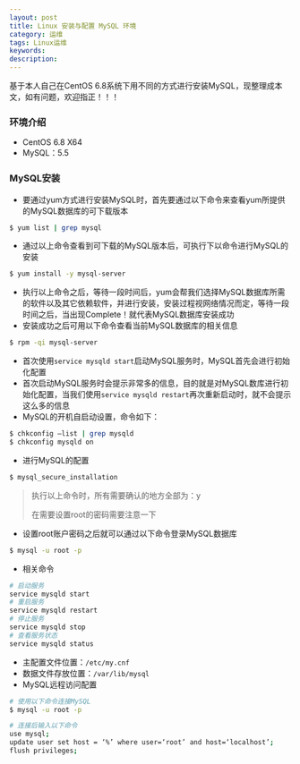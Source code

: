 ```yaml
---
layout: post
title: Linux 安装与配置 MySQL 环境
category: 运维
tags: Linux运维
keywords: 
description: 
---
```


基于本人自己在CentOS 6.8系统下用不同的方式进行安装MySQL，现整理成本文，如有问题，欢迎指正！！！

### 环境介绍

- CentOS 6.8 X64
- MySQL：5.5

### MySQL安装

<!--### yum方式安装-->

- 要通过yum方式进行安装MySQL时，首先要通过以下命令来查看yum所提供的MySQL数据库的可下载版本

``` bash
$ yum list | grep mysql
```

- 通过以上命令查看到可下载的MySQL版本后，可执行下以命令进行MySQL的安装

``` bash
$ yum install -y mysql-server
```

- 执行以上命令之后，等待一段时间后，yum会帮我们选择MySQL数据库所需的软件以及其它依赖软件，并进行安装，安装过程视网络情况而定，等待一段时间之后，当出现Complete！就代表MySQL数据库安装成功
- 安装成功之后可用以下命令查看当前MySQL数据库的相关信息

``` bash
$ rpm -qi mysql-server
```

- 首次使用`service mysqld start`启动MySQL服务时，MySQL首先会进行初始化配置
- 首次启动MySQL服务时会提示非常多的信息，目的就是对MySQL数库进行初始化配置，当我们使用`service mysqld restart`再次重新启动时，就不会提示这么多的信息
- MySQL的开机自启动设置，命令如下：

``` bash
$ chkconfig —list | grep mysqld
$ chkconfig mysqld on
```

- 进行MySQL的配置

``` bash
$ mysql_secure_installation
```
> 执行以上命令时，所有需要确认的地方全部为：y
> 
> 在需要设置root的密码需要注意一下

- 设置root账户密码之后就可以通过以下命令登录MySQL数据库

``` bash
$ mysql -u root -p
```

- 相关命令

``` bash
# 启动服务
service mysqld start
# 重启服务
service mysqld restart
# 停止服务
service mysqld stop
# 查看服务状态
service mysqld status
```

- 主配置文件位置：`/etc/my.cnf`
- 数据文件存放位置：`/var/lib/mysql`
- MySQL远程访问配置

``` bash
# 使用以下命令连接MySQL
$ mysql -u root -p

# 连接后输入以下命令
use mysql;
update user set host = ‘%’ where user=‘root’ and host=‘localhost’;
flush privileges;
```
<!--### 源码编译安装-->

<!--- 持续更新中...-->

